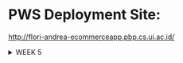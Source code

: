 # PWS Deployment Site:
http://flori-andrea-ecommerceapp.pbp.cs.ui.ac.id/
<details>
  <summary>WEEK 5</summary>
  
  ### Explain the benefits of using JavaScript in developing web applications!
  JavaScript enables dynamic features on the client-side which enhances user experience by making applications feel faster and more responsive. For example, AJAX allows data fetching from a Django server without reloading the page. It can also validate forms on the client-side, giving instant feedback like checking email formats before submitting to the server. Additionally, JavaScript allows for transitions, animations, and style changes along with interactive design, such as responsive dropdown menus or popups. JavaScript supports asynchronous programming, like Promises and async/await, which allows tasks like API data fetching to occur in the background. It also integrates well with front-end frameworks like React or Vue, enabling the development of complex single-page applications (SPAs) while Django manages the backend.
  
  ### Explain why we need to use await when we call fetch()! What would happen if we don't use await?
  The await keyword ensures the program waits for the fetch request to complete before moving on. Without await, the code would continue executing before the fetch result is available, which could lead to errors if you try to access data that hasn't been fetched yet. Essentially, using await ensures proper data retrieval before proceeding.
  
  ### Why do we need to use the csrf_exempt decorator on the view used for AJAX POST?
  The csrf_exempt decorator disables Django’s default CSRF protection for a particular view, often needed for AJAX POST requests that lack proper CSRF token management. Without this, Django may block the request with a 403 error. However, using csrf_exempt should be done carefully, as it reduces security by disabling CSRF protection.
  
  ### On this week's tutorial, the user input sanitization is done in the back-end as well. Why can't the sanitization be done just in the front-end?
  While frontend validation enhances user experience, backend validation is crucial for security. Frontend code can be easily manipulated by users, allowing potential security risks like Cross-Site Scripting (XSS). Backend validation ensures that all data sent to the server is properly cleaned and validated, safeguarding the system from malicious inputs.
  
  ### Explain how you implemented the checklist above step-by-step (not just following the tutorial)!

#### 1. Creating Function to Add a Mood with AJAX
First, I import the following modules then I put in the function, add_product_entry_ajax into views.py
```
from django.views.decorators.csrf import csrf_exempt
from django.views.decorators.http import require_POST
...
@csrf_exempt
@require_POST
def add_product_entry_ajax(request):
    name = request.POST.get("name")
    description = request.POST.get("description") 
    price = request.POST.get("price")
    user = request.user

    if name and price and description:
        new_product = Product(
            name= name, 
            description=description,
            price=price,
            user=user
        )
        new_product.save()

        return HttpResponse(b"CREATED", status=201)
    else:
        return HttpResponse('Missing fields', status=400)
```
Then, I also route this into urlpatterns. 
```
from main.views import ..., add_mood_entry_ajax
urlpatterns = [
    ...
    path('create-mood-entry-ajax', add_mood_entry_ajax, name='add_mood_entry_ajax'),
]
```
#### 2. Displaying Mood Entry Data with fetch() API
First, I remove these lines in main.html.
```
product_entries = ProductEntry.objects.filter(user=request.user)
...
'product_entries': product_entries,
...
    {% if not product_entries %}
        <div class="flex flex-col items-center justify-center min-h-[24rem] p-6">
            <img src="{% static 'image/sedih-banget.png' %}" alt="Sad face" class="w-32 h-32 mb-4"/>
            <p class="text-center text-gray-600 mt-4">No mood data on the mental health tracker yet</p>
        </div>
    {% else %}
        <div class="columns-1 sm:columns-2 lg:columns-3 gap-6 space-y-6 w-full">
            {% for product_entry in product_entries %}
                {% include 'card_mood.html' with mood_entry=mood_entry %}
            {% endfor %}
        </div>
    {% endif %}
```
I replace the last block of code which I removed with this: 
```
<div id="product_entry_cards"></div>
```
Then, I change the first line of the show_xml and show_json functions into this: 
```
data = Product.objects.filter(user=request.user)
```
I also add a script block before {% endblock content %} in main.html.
```
<script>
  async function getMoodEntries(){
      return fetch("{% url 'main:show_json' %}").then((res) => res.json())
  }
</script>
```
#### 3. Creating the Modal 
To make the modal, I place the following code below the div with the id product_entry_cards that I have added previously.
```
<div id="crudModal" tabindex="-1" aria-hidden="true" class="hidden fixed inset-0 z-50 w-full flex items-center justify-center bg-gray-800 bg-opacity-50 overflow-x-hidden overflow-y-auto transition-opacity duration-300 ease-out">
    <div id="crudModalContent" class="relative bg-white rounded-lg shadow-lg w-5/6 sm:w-3/4 md:w-1/2 lg:w-1/3 mx-4 sm:mx-0 transform scale-95 opacity-0 transition-transform transition-opacity duration-300 ease-out">
      <!-- Modal header -->
      <div class="flex items-center justify-between p-4 border-b rounded-t">
        <h3 class="text-xl font-semibold text-gray-900">
          Add New Product Entry
        </h3>
        <button type="button" class="text-gray-400 bg-transparent hover:bg-gray-200 hover:text-gray-900 rounded-lg text-sm p-1.5 ml-auto inline-flex items-center" id="closeModalBtn">
          <svg aria-hidden="true" class="w-5 h-5" fill="currentColor" viewBox="0 0 20 20" xmlns="http://www.w3.org/2000/svg">
            <path fill-rule="evenodd" d="M4.293 4.293a1 1 0 011.414 0L10 8.586l4.293-4.293a1 1 0 111.414 1.414L11.414 10l4.293 4.293a1 1 0 01-1.414 1.414L10 11.414l-4.293 4.293a1 1 0 01-1.414-1.414L8.586 10 4.293 5.707a1 1 0 010-1.414z" clip-rule="evenodd"></path>
          </svg>
          <span class="sr-only">Close modal</span>
        </button>
      </div>
      <!-- Modal body -->
      <div class="px-6 py-4 space-y-6 form-style">
        <form id="productEntryForm">
          <div class="mb-4">
            <label for="name" class="block text-sm font-medium text-gray-700">Product</label>
            <input type="text" id="name" name="name" class="mt-1 block w-full border border-gray-300 rounded-md p-2 hover:border-indigo-700" placeholder="Enter your product" required>
          </div>
          <div class="mb-4">
            <label for="description" class="block text-sm font-medium text-gray-700">Description</label>
            <textarea id="description" name="description" rows="3" class="mt-1 block w-full h-52 resize-none border border-gray-300 rounded-md p-2 hover:border-indigo-700" placeholder="Describe your product" required></textarea>
          </div>
          <div class="mb-4">
            <label for="price" class="block text-sm font-medium text-gray-700">Price</label>
            <input type="number" id="price" name="price" min="1" max="10" class="mt-1 block w-full border border-gray-300 rounded-md p-2 hover:border-indigo-700" required>
          </div>
        </form>
      </div>
      <!-- Modal footer -->
      <div class="flex flex-col space-y-2 md:flex-row md:space-y-0 md:space-x-2 p-6 border-t border-gray-200 rounded-b justify-center md:justify-end">
        <button type="button" class="bg-gray-500 hover:bg-gray-600 text-white font-bold py-2 px-4 rounded-lg" id="cancelButton">Cancel</button>
        <button type="submit" id="submitProductEntry" form="productEntryForm" class="bg-indigo-700 hover:bg-indigo-600 text-white font-bold py-2 px-4 rounded-lg">Save</button>
      </div>
    </div>
  </div>

```
To show and hide the modals, I include this in my script. 
```
  const modal = document.getElementById('crudModal');
  const modalContent = document.getElementById('crudModalContent');

  function showModal() {
      const modal = document.getElementById('crudModal');
      const modalContent = document.getElementById('crudModalContent');

      modal.classList.remove('hidden'); 
      setTimeout(() => {
        modalContent.classList.remove('opacity-0', 'scale-95');
        modalContent.classList.add('opacity-100', 'scale-100');
      }, 50); 
  }

  function hideModal() {
      const modal = document.getElementById('crudModal');
      const modalContent = document.getElementById('crudModalContent');

      modalContent.classList.remove('opacity-100', 'scale-100');
      modalContent.classList.add('opacity-0', 'scale-95');

      setTimeout(() => {
        modal.classList.add('hidden');
      }, 150); 
  }

  document.getElementById("cancelButton").addEventListener("click", hideModal);
  document.getElementById("closeModalBtn").addEventListener("click", hideModal);
```
Also, make a button so that we can input new product entries via AJAX. Put this in main.html too. 
```
    <a href="{% url 'main:create_mood_entry' %}" class="bg-indigo-400 hover:bg-indigo-400 text-white font-bold py-2 px-4 rounded-lg transition duration-300 ease-in-out transform hover:-translate-y-1 hover:scale-105 mx-4 ">
        Add New Mood Entry
    </a>
    <button data-modal-target="crudModal" data-modal-toggle="crudModal" class="btn bg-indigo-700 hover:bg-indigo-600 text-white font-bold py-2 px-4 rounded-lg transition duration-300 ease-in-out transform hover:-translate-y-1 hover:scale-105" onclick="showModal();">
      Add New Mood Entry by AJAX
    </button>
```
#### 4. Adding Data Product with AJAX
Add the Product Entry function in main.html, within the <script> tag.
```
    function addProductEntry() {
      fetch("{% url 'main:add_product_entry_ajax' %}", {
        method: "POST",
        body: new FormData(document.querySelector('#productEntryForm')),
      })
      .then(response => refreshProductEntries())

      document.getElementById("productEntryForm").reset(); 
      document.querySelector("[data-modal-toggle='crudModal']").click();

      return false;
    }
    document.getElementById("submitProductEntry").onclick = addProductEntry
```
Don't forget to add an event listener in the modal to submit the data.
```
    document.getElementById("productEntryForm").addEventListener("submit", async (e) => {
    e.preventDefault();  // Prevent form's default submission
    addProductEntry(); // Wait for the addProductEntry function to complete
    hideModal();  // Then hide the modal after completion
```
#### 5. Sanitizing the Data
First, import strip_tags into views.py and forms.py, then change the add_mood_entry_ajax function in views.py to strip HTML tag input in the forms. 
```
from django.utils.html import strip_tags
...
@csrf_exempt
@require_POST
def add_product_entry_ajax(request):
    name = strip_tags(request.POST.get("name")) # strip HTML tags!
    description = strip_tags(request.POST.get("description")) # strip HTML tags!
    ...
```
Then, add the function to clean the forms in forms.py, which will be called when form.is_valid() is called.
```
class ProductForm(ModelForm):
    class Meta:
        model = Product
        fields = ["name", "description", "price"]

    def clean_name(self):
        name = self.cleaned_data["name"]
        return strip_tags(name)

    def clean_description(self):
        description = self.cleaned_data["description"]
        return strip_tags(description)
```
Then, also add this script into main.html
```
{% block meta %}
...
<script src="https://cdn.jsdelivr.net/npm/dompurify@3.1.7/dist/purify.min.js"></script>
...
{% endblock meta %}
```
And add DOM.purify.sanitize to the refreshMoodEntries function, like so:
```
productEntries.forEach((item) => {
    const name = DOMPurify.sanitize(item.fields.name);
    const description = DOMPurify.sanitize(item.fields.description);
```
In the end, the content of the <script> tags in main.html looks like this: 
```
 <script>
    function addProductEntry() {
      fetch("{% url 'main:add_product_entry_ajax' %}", {
        method: "POST",
        body: new FormData(document.querySelector('#productEntryForm')),
      })
      .then(response => refreshProductEntries())

      document.getElementById("productEntryForm").reset(); 
      document.querySelector("[data-modal-toggle='crudModal']").click();

      return false;
    }
    document.getElementById("submitProductEntry").onclick = addProductEntry

    async function getProductEntries(){
        return fetch("{% url 'main:show_json' %}").then((res) => res.json())
    }
    async function refreshProductEntries() {
      document.getElementById("product_entry_cards").innerHTML = "";
      document.getElementById("product_entry_cards").className = "";
      const productEntries = await getProductEntries();
      let htmlString = "";
      let classNameString = "";
      

      if (productEntries.length === 0) {
          classNameString = "flex flex-col items-center justify-center min-h-[24rem] p-6";
          htmlString = `
              <div class="flex flex-col items-center justify-center min-h-[24rem] p-6">
                  <img src="{% static 'image/sedih-banget.png' %}" alt="Sad face" class="w-32 h-32 mb-4"/>
                  <p class="text-center text-gray-600 mt-4">No product data on the mental health tracker yet.</p>
              </div>
          `;
      }
      else {
          classNameString = "columns-1 sm:columns-2 lg:columns-3 gap-6 space-y-6 w-full"
          productEntries.forEach((item) => {
              const name = DOMPurify.sanitize(item.fields.name);
              const description = DOMPurify.sanitize(item.fields.description);
              htmlString += `
              <div class="relative break-inside-avoid">
                  <div class="absolute top-2 z-10 left-1/2 -translate-x-1/2 flex items-center -space-x-2">
                      <div class="w-[3rem] h-8 bg-gray-200 rounded-md opacity-80 -rotate-90"></div>
                      <div class="w-[3rem] h-8 bg-gray-200 rounded-md opacity-80 -rotate-90"></div>
                  </div>
                  <div class="relative top-5 bg-indigo-100 shadow-md rounded-lg mb-6 break-inside-avoid flex flex-col border-2 border-indigo-300 transform rotate-1 hover:rotate-0 transition-transform duration-300">
                      <div class="bg-indigo-200 text-gray-800 p-4 rounded-t-lg border-b-2 border-indigo-300">
                          <h3 class="font-bold text-xl mb-2">${name}</h3>
                      </div>
                      <div class="p-4">
                          <p class="font-semibold text-lg mb-2">Description</p>
                          <p class="text-gray-700 mb-2">
                              <span class="bg-[linear-gradient(to_bottom,transparent_0%,transparent_calc(100%_-_1px),#CDC1FF_calc(100%_-_1px))] bg-[length:100%_1.5rem] pb-1">${description}</span>
                          </p>
                          <div class="mt-4">
                              <p class="text-gray-700 font-semibold mb-2">Price</p>
                              <div class="relative pt-1">
                                 <div class="relative pt-1">
                                    <span class="font-bold text-lg text-indigo-700">$${item.fields.price}</span> <!-- Display the price here -->
                                </div>
                                
                              </div>
                          </div>
                      </div>
                  </div>
                  <div class="absolute top-0 -right-4 flex space-x-1">
                      <a href="/edit-product/${item.pk}" class="bg-yellow-500 hover:bg-yellow-600 text-white rounded-full p-2 transition duration-300 shadow-md">
                          <svg xmlns="http://www.w3.org/2000/svg" class="h-9 w-9" viewBox="0 0 20 20" fill="currentColor">
                              <path d="M13.586 3.586a2 2 0 112.828 2.828l-.793.793-2.828-2.828.793-.793zM11.379 5.793L3 14.172V17h2.828l8.38-8.379-2.83-2.828z" />
                          </svg>
                      </a>
                      <a href="/delete/${item.pk}" class="bg-red-500 hover:bg-red-600 text-white rounded-full p-2 transition duration-300 shadow-md">
                          <svg xmlns="http://www.w3.org/2000/svg" class="h-9 w-9" viewBox="0 0 20 20" fill="currentColor">
                              <path fill-rule="evenodd" d="M9 2a1 1 0 00-.894.553L7.382 4H4a1 1 0 000 2v10a2 2 0 002 2h8a2 2 0 002-2V6a1 1 0 100-2h-3.382l-.724-1.447A1 1 0 0011 2H9zM7 8a1 1 0 012 0v6a1 1 0 11-2 0V8zm5-1a1 1 0 00-1 1v6a1 1 0 102 0V8a1 1 0 00-1-1z" clip-rule="evenodd" />
                          </svg>
                      </a>
                  </div>
              </div>
              `;
          });
      }
      document.getElementById("product_entry_cards").className = classNameString;
      document.getElementById("product_entry_cards").innerHTML = htmlString;
  }

    function showModal() {
        const modal = document.getElementById('crudModal');
        const modalContent = document.getElementById('crudModalContent');

        modal.classList.remove('hidden'); 
        setTimeout(() => {
          modalContent.classList.remove('opacity-0', 'scale-95');
          modalContent.classList.add('opacity-100', 'scale-100');
        }, 50); 
    }

    function hideModal() {
        const modal = document.getElementById('crudModal');
        const modalContent = document.getElementById('crudModalContent');

        modalContent.classList.remove('opacity-100', 'scale-100');
        modalContent.classList.add('opacity-0', 'scale-95');

        setTimeout(() => {
          modal.classList.add('hidden');
        }, 150); 
    }

    document.getElementById("cancelButton").addEventListener("click", hideModal);
    document.getElementById("closeModalBtn").addEventListener("click", hideModal);
    refreshProductEntries();
    document.getElementById("productEntryForm").addEventListener("submit", async (e) => {
    e.preventDefault();  // Prevent form's default submission
    addProductEntry(); // Wait for the addProductEntry function to complete
    hideModal();  // Then hide the modal after completion
  });
  </script>
```


</details>
<details>
  <summary>WEEK 4</summary>

  ### If there are multiple CSS selectors for an HTML element, explain the priority order of these CSS selectors!
  Every CSS selector has a place in the specificity hierarchy, with the four categories ranked below:
  
  1. Inline styles - E.g. < h1 style="color: pink'; >
  2. IDs - E.g. #navbar
  3. Classes, pseudo-classes, attribute selectors - E.g. .test, :hover, [href]
  4. Elements and pseudo-elements - E.g. h1, ::before

  Different selectors have different specificity values, and these can be calculated. The selector with the highest specificity value wins over the others and takes effect.

  ### Why does responsive design become an important concept in web application development? Give examples of applications that have and have not implemented responsive design!
  Responsive design ensures a website or application provides an good viewing experience across various devices, like desktops, tablets, and smartphones. With the variety of screen sizes and resolutions, users expect ease of access and viewing regardless of the device they use. Applications like Google and Tokopedia have implemented responsive design nicely, allowing their interfaces to adapt smoothly to different devices. Older websites or applications that haven't updated, such as some legacy government sites, may not have implemented responsive design, resulting in poor usability on smaller screens. Here's a real life example of a website with no responsive design: https://dequeuniversity.com/library/responsive/1-non-responsive 
  
  ### Explain the differences between margin, border, and padding, and how to implement these three things!

  In CSS, margin, border, and padding are used to control the space around and inside elements. Margin is the space outside the element, separating it from other elements. Padding is the space inside the element, between its content and its border. Border is the line that surrounds the padding and content. For example, to implement these in CSS, we could do something like this:

  ```
  element {
    margin: 10px;   /* space outside the element */
    border: 2px solid black;  /* border around the element */
    padding: 20px;  /* space inside, around the content */
  }
  ```

  ![image](https://github.com/user-attachments/assets/22118366-2e53-4444-a6c5-fb116017e032)

  The box model is a very helpful diagram that shows where the margin, border and padding are located.

  ### Explain the concepts of flex box and grid layout along with their uses!

  Flexbox and grid layout are used for creating responsive layouts. Flexbox is one-dimensional and arranges elements either in a row or column. It's good for aligning simple items within a container, such as navigation bars or horizontally centered content. Grid layout is two-dimensional and allows for more precise placement of items both in rows and columns, making it suitable for more complex layouts such as dashboards or image galleries. 
  
  ### Explain how you implemented the checklist above step-by-step (not just following the tutorial)!
  #### 1. Adding Tailwind CSS to the Project
  To integrate Tailwind CSS with the Django template, we can use the CDN (Content Delivery Network) by including the Tailwind CDN link in the `<head>` section of the `base.html` template.
  ```
  <head>
  {% block meta %}
      <meta charset="UTF-8" />
      <meta name="viewport" content="width=device-width, initial-scale=1">
  {% endblock meta %}
  <script src="https://cdn.tailwindcss.com">
  </script>
  </head>
  ```
  #### 2. Adding Edit Product and Delete Product features
   I add the following functions into views.py:
   ```
   def edit_product(request, id):
    product = Product.objects.get(pk = id)

    form = ProductForm(request.POST or None, instance=product)

    if form.is_valid() and request.method == "POST":
        # Save form and return to home page
        form.save()
        return HttpResponseRedirect(reverse('main:show_main'))

    context = {'form': form}
    return render(request, "edit_product.html", context)
   ```

   ```
   def delete_product(request, id):
    product = Product.objects.get(pk = id)
    product.delete()
    # Return to home page
    return HttpResponseRedirect(reverse('main:show_main'))
     ```

  The edit_product function in Django allows users to modify an existing product's details. It first retrieves the product using its primary key (id) via Product.objects.get(pk=id). This product instance is then used to populate a form, ProductForm, which is initialized with either the submitted POST data or the current product details if no data has been submitted yet. The function checks if the form is valid upon a POST request. If the form is valid, it saves the changes to the database and redirects the user to the home page. If the form is not valid or when first loaded, it renders the edit_product.html template, providing the form for the user to edit.
  
  The delete_product function retrieves the product instance using Product.objects.get(pk=id) based on the provided ID and then calls the delete() method on that instance to remove it. After successfully deleting the product, the function redirects the user back to the home page using HttpResponseRedirect(reverse('main:show_main')). 

  #### 3. Adding a Navigation Bar 
  First, modify main.html to include the navigation bar.
  ```
  {% extends 'base.html' %}
  {% block content %}
  {% include 'navbar.html' %}
  ...
  {% endblock content%}
  ```
  Then, I make a file called navbar.html, which is styled as follows:
```
<nav class="bg-amber-400 shadow-lg fixed top-0 left-0 z-40 w-screen">
    <div class="max-w-7xl mx-auto px-4 sm:px-6 lg:px-8">
      <div class="flex items-center justify-between h-16">
        <div class="flex items-center">
          <h1 class="text-2xl font-bold text-center text-green-800">Upcycle Shop</h1>
        </div>
        <div class="hidden md:flex items-center">
          {% if user.is_authenticated %}
            <span class="text-white mr-4">Welcome, {{ user.username }}</span>
            <a href="{% url 'main:logout' %}" class="text-center bg-green-800 hover:bg-red-600 text-white font-bold py-2 px-4 rounded transition duration-300">
              Logout
            </a>
          {% else %}
            <a href="{% url 'main:login' %}" class="text-center bg-blue-500 hover:bg-blue-600 text-white font-bold py-2 px-4 rounded transition duration-300 mr-2">
              Login
            </a>
            <a href="{% url 'main:register' %}" class="text-center bg-green-500 hover:bg-green-600 text-white font-bold py-2 px-4 rounded transition duration-300">
              Register
            </a>
          {% endif %}
        </div>
        <div class="md:hidden flex items-center">
          <button class="mobile-menu-button">
            <svg class="w-6 h-6 text-white" fill="none" stroke-linecap="round" stroke-linejoin="round" stroke-width="2" viewBox="0 0 24 24" stroke="currentColor">
              <path d="M4 6h16M4 12h16M4 18h16"></path>
            </svg>
          </button>
        </div>
      </div>
    </div>
    <!-- Mobile menu -->
    <div class="mobile-menu hidden md:hidden  px-4 w-full md:max-w-full">
      <div class="pt-2 pb-3 space-y-1 mx-auto">
        {% if user.is_authenticated %}
          <span class="block text-white-300 px-3 py-2">Welcome, {{ user.username }}</span>
          <a href="{% url 'main:logout' %}" class="block text-center bg-green-700 hover:bg-red-600 text-white font-bold py-2 px-4 rounded transition duration-300">
            Logout
          </a>
        {% else %}
          <a href="{% url 'main:login' %}" class="block text-center bg-blue-500 hover:bg-blue-600 text-white font-bold py-2 px-4 rounded transition duration-300 mb-2">
            Login
          </a>
          <a href="{% url 'main:register' %}" class="block text-center bg-green-500 hover:bg-green-600 text-white font-bold py-2 px-4 rounded transition duration-300">
            Register
          </a>
        {% endif %}
      </div>
    </div>
    <script>
      const btn = document.querySelector("button.mobile-menu-button");
      const menu = document.querySelector(".mobile-menu");
    
      btn.addEventListener("click", () => {
        menu.classList.toggle("hidden");
      });
    </script>
  </nav>
  ```

  #### 4. Configure Static Files
  ```
  ...
  MIDDLEWARE = [
      'django.middleware.security.SecurityMiddleware',
      'whitenoise.middleware.WhiteNoiseMiddleware', # Add it directly under SecurityMiddleware
      ...
  ]
  ...
  ```

  ```
  ...
  STATIC_URL = '/static/'
  if DEBUG:
      STATICFILES_DIRS = [
          BASE_DIR / 'static' # refers to /static root project in development mode
      ]
  else:
      STATIC_ROOT = BASE_DIR / 'static' # refers to /static root project in production mode
  ...
  ```

#### 5. External css 
I modify the base html to be like so: 
```
{% load static %}
<!DOCTYPE html>
<html lang="en">
  <head>
    <meta charset="UTF-8" />
    <meta name="viewport" content="width=device-width, initial-scale=1.0" />
    {% block meta %} {% endblock meta %}
    <script src="https://cdn.tailwindcss.com"></script>
    <link rel="stylesheet" href="{% static 'css/global.css' %}"/>
  </head>
  <body>
    {% block content %} {% endblock content %}
  </body>
</html>
```
Then, I add custom styling in global.css.
```
.form-style form input, form textarea, form select {
    width: 100%;
    padding: 0.5rem;
    border: 2px solid #bcbcbc;
    border-radius: 0.375rem;
}
.form-style form input:focus, form textarea:focus, form select:focus {
    outline: none;
    border-color: #174130;
    box-shadow: 0 0 0 3px #15584e;
}
@keyframes shine {
    0% { background-position: -200% 0; }
    100% { background-position: 200% 0; }
}
.animate-shine {
    background: linear-gradient(120deg, rgba(255, 255, 255, 0.3), rgba(255, 255, 255, 0.1) 50%, rgba(255, 255, 255, 0.3));
    background-size: 200% 100%;
    animation: shine 3s infinite;
}
```
After that, I style my login page like this:
```
{% extends 'base.html' %}

{% block meta %}
<title>Login</title>
{% endblock meta %}

{% block content %}
<div class="min-h-screen flex items-center justify-center w-screen bg-yellow-50 py-12 px-4 sm:px-6 lg:px-8">
  <div class="max-w-md w-full space-y-8">
    <div>
      <h2 class="mt-6 text-center text-green-900 text-3xl font-extrabold text-gray-900">
        Login to your account
      </h2>
    </div>
    <form class="mt-8 space-y-6" method="POST" action="">
      {% csrf_token %}
      <input type="hidden" name="remember" value="true">
      <div class="rounded-md shadow-sm -space-y-px">
        <div>
          <label for="username" class="sr-only">Username</label>
          <input id="username" name="username" type="text" required class="appearance-none rounded-none relative block w-full px-3 py-2 border border-green-800 placeholder-amber-600 text-gray-900 rounded-t-md focus:outline-none focus:ring-amber-700 focus:border-amber-700 focus:z-10 sm:text-sm" placeholder="Username">
        </div>
        <div>
          <label for="password" class="sr-only">Password</label>
          <input id="password" name="password" type="password" required class="appearance-none rounded-none relative block w-full px-3 py-2 border border-green-800 placeholder-amber-600 text-gray-900 rounded-b-md focus:outline-none focus:ring-amber-700 focus:border-amber-700 focus:z-10 sm:text-sm" placeholder="Password">
        </div>
      </div>

      <div>
        <button type="submit" class="group relative w-full flex justify-center py-2 px-4 border border-transparent text-sm font-medium rounded-md text-white bg-green-800 hover:bg-green-950 focus:outline-none focus:ring-2 focus:ring-offset-2 focus:ring-green-700">
          Sign in
        </button>
      </div>
    </form>

    {% if messages %}
    <div class="mt-4">
      {% for message in messages %}
      {% if message.tags == "success" %}
            <div class="bg-green-100 border border-green-400 text-green-700 px-4 py-3 rounded relative" role="alert">
                <span class="block sm:inline">{{ message }}</span>
            </div>
        {% elif message.tags == "error" %}
            <div class="bg-red-100 border border-red-400 text-red-700 px-4 py-3 rounded relative" role="alert">
                <span class="block sm:inline">{{ message }}</span>
            </div>
        {% else %}
            <div class="bg-blue-100 border border-blue-400 text-blue-700 px-4 py-3 rounded relative" role="alert">
                <span class="block sm:inline">{{ message }}</span>
            </div>
        {% endif %}
      {% endfor %}
    </div>
    {% endif %}

    <div class="text-center mt-4">
      <p class="text-sm text-green-900 ">
        Don't have an account yet?
        <a href="{% url 'main:register' %}" class="font-medium text-amber-600 hover:text-amber-300">
          Register Now
        </a>
      </p>
    </div>
  </div>
</div>
{% endblock content %}
```
I also style the register page: 
```
{% extends 'base.html' %}

{% block meta %}
<title>Register</title>
{% endblock meta %}

{% block content %}
<div class="min-h-screen flex items-center justify-center bg-yellow-50 py-12 px-4 sm:px-6 lg:px-8">
  <div class="max-w-md w-full space-y-8 form-style">
    <div>
      <h2 class="mt-6 text-center text-3xl font-extrabold text-green-800">
        Create your account
      </h2>
    </div>
    <form class="mt-8 space-y-6" method="POST">
      {% csrf_token %}
      <input type="hidden" name="remember" value="true">
      <div class="rounded-md shadow-sm -space-y-px">
        {% for field in form %}
          <div class="{% if not forloop.first %}mt-4{% endif %}">
            <label for="{{ field.id_for_label }}" class="mb-2 font-semibold text-black">
              {{ field.label }}
            </label>
            <div class="relative">
              {{ field }}
              <div class="absolute inset-y-0 right-0 pr-3 flex items-center pointer-events-none">
                {% if field.errors %}
                  <svg class="h-5 w-5 text-red-500" fill="currentColor" viewBox="0 0 20 20">
                    <path fill-rule="evenodd" d="M18 10a8 8 0 11-16 0 8 8 0 0116 0zm-7 4a1 1 0 11-2 0 1 1 0 012 0zm-1-9a1 1 0 00-1 1v4a1 1 0 102 0V6a1 1 0 00-1-1z" clip-rule="evenodd" />
                  </svg>
                {% endif %}
              </div>
            </div>
            {% if field.errors %}
              {% for error in field.errors %}
                <p class="mt-1 text-sm text-red-600">{{ error }}</p>
              {% endfor %}
            {% endif %}
          </div>
        {% endfor %}
      </div>

      <div>
        <button type="submit" class="group relative w-full flex justify-center py-2 px-4 border border-transparent text-sm font-medium rounded-md text-white bg-green-800 hover:bg-green-800 focus:outline-none focus:ring-2 focus:ring-offset-2 focus:ring-green-800">
          Register
        </button>
      </div>
    </form>

    {% if messages %}
    <div class="mt-4">
      {% for message in messages %}
      <div class="bg-red-100 border border-red-400 text-red-700 px-4 py-3 rounded relative" role="alert">
        <span class="block sm:inline">{{ message }}</span>
      </div>
      {% endfor %}
    </div>
    {% endif %}

    <div class="text-center mt-4">
      <p class="text-sm text-black">
        Already have an account?
        <a href="{% url 'main:login' %}" class="font-medium text-green-800 hover:text-green-800">
          Login here
        </a>
      </p>
    </div>
  </div>
</div>
{% endblock content %}
```
I style the main page too, which is connected to images in the static/image directory in the project root. This is how the sad face becomes shown when there are no entries in the website.

```

{% extends 'base.html' %}
{% load static %}

{% block meta %}
<title>{{ app_name }}</title>
{% endblock meta %}
{% block content %}
{% include 'navbar.html' %}
<div class="overflow-x-hidden px-4 md:px-8 pb-8 pt-24 min-h-screen bg-yellow-50 flex flex-col">
    <div class="overflow-x-hidden px-4 md:px-8 pb-8 pt-8 bg-yellow-50 flex flex-row space-x-8 items-center">
        <!-- Profile Picture Column -->
        <div class="flex-shrink-0">
          <img src="{% static 'image/profile.png' %}" alt="Profile Picture" class="h-16 w-16 rounded-full object-cover">
        </div>
        
        <!-- Info Card Column -->
        <div class="bg-white p-4 rounded-lg shadow-md">
          <p class="text-lg font-semibold">{{ name }}</p>
          <p class="text-sm">{{ class }}</p>
          <h5 class="text-xs text-gray-500">Last login session: {{ last_login }}</h5>
        </div>
      </div>



<!-- main.html -->
{% if not product_entries %}
<div class="flex flex-col items-center justify-center min-h-[24rem] p-6">
    <img src="{% static 'image/very-sad.png' %}" alt="Sad face" class="w-32 h-32 mb-4"/>
    <p class="text-center text-gray-600 mt-4">There is no mood data in product database.</p>
</div>
  <p>There is no product data in Upcycle shop.</p>
{% else %}
  <div class="grid grid-cols-1 md:grid-cols-2 lg:grid-cols-3 gap-4">
    {% for product_entry in product_entries %}
      {% include 'product_card.html' %}
    {% endfor %}
  </div>
{% endif %}
  
  <div class="fixed bottom-4 right-4 md:px-4 pb-4">
    <a href="{% url 'main:create_product_entry' %}">
        <button class="bg-green-800 text-white h-16 w-16 pb-2 rounded-full flex items-center justify-center shadow-lg hover:bg-green-900 focus:outline-none focus:ring-2 focus:ring-green-300">
            <span class="text-3xl font-bold">+</span>
        </button>
    </a>
</div>
  
{% endblock content %}
```
The home page includes a product card, which is put in another file so as not to clutter main.html.
```
<div class="relative break-inside-avoid">
  <div class="absolute top-2 z-10 left-1/2 -translate-x-1/2 flex items-center -space-x-2">
  </div>
  <div class="relative top-5 bg-white shadow-md rounded-lg mb-6 break-inside-avoid flex flex-col transform rotate-1 hover:rotate-0 transition-transform duration-300">
    <div class="bg-green-800 text-gray-800 p-4 rounded-t-lg ">
      <h3 class="font-bold text-xl text-white mb-2">{{product_entry.name}}</h3>
      <p class="text-white">${{product_entry.price}}</p>
    </div>
    <div class="p-4">
      <p class="font-semibold text-lg mb-2">Description</p> 
      <p class="text-gray-700 mb-2">
        <span class="bg-[linear-gradient(to_bottom,transparent_0%,transparent_calc(100%_-_1px),#98a692_calc(100%_-_1px))] bg-[length:100%_1.5rem] pb-1">{{product_entry.description}}</span>
      </p>
      <div class="mt-4">
        <div class="relative pt-1">
          <div class="flex mb-2 items-center justify-between">
          </div>
          <div class="overflow-hidden h-2 mb-4 text-xs flex rounded">
            <div style="width:{% if product_entry.product_intensity > 10 %}100%{% else %}{{ product_entry.product_intensity }}0%{% endif %}" class="shadow-none flex flex-col text-center whitespace-nowrap text-white justify-center"></div>
          </div>
        </div>
      </div>
    </div>
  </div>
  <div class="absolute top-0 -right-4 flex space-x-1">
    <a href="{% url 'main:edit_product' product_entry.pk %}" class="bg-yellow-500 hover:bg-yellow-600 text-white rounded-full p-2 transition duration-300 shadow-md">
      <svg xmlns="http://www.w3.org/2000/svg" class="h-9 w-9" viewBox="0 0 20 20" fill="currentColor">
        <path d="M13.586 3.586a2 2 0 112.828 2.828l-.793.793-2.828-2.828.793-.793zM11.379 5.793L3 14.172V17h2.828l8.38-8.379-2.83-2.828z" />
      </svg>
    </a>
    <a href="{% url 'main:delete_product' product_entry.pk %}" class="bg-red-500 hover:bg-red-600 text-white rounded-full p-2 transition duration-300 shadow-md">
      <svg xmlns="http://www.w3.org/2000/svg" class="h-9 w-9" viewBox="0 0 20 20" fill="currentColor">
        <path fill-rule="evenodd" d="M9 2a1 1 0 00-.894.553L7.382 4H4a1 1 0 000 2v10a2 2 0 002 2h8a2 2 0 002-2V6a1 1 0 100-2h-3.382l-.724-1.447A1 1 0 0011 2H9zM7 8a1 1 0 012 0v6a1 1 0 11-2 0V8zm5-1a1 1 0 00-1 1v6a1 1 0 102 0V8a1 1 0 00-1-1z" clip-rule="evenodd" />
      </svg>
    </a>
  </div>
</div>
```

</details>

<details>
  <summary>WEEK 3</summary>
  
  ### What is the difference between HttpResponseRedirect() and redirect()?
  HttpResponseRedirect() only accepts a url, however redirect() will return a HttpResponseRedirect() that accepts a model, view or url. redirect() is more convenient as it simplifies the redirection process, whereas HttpResponseRedirect() gives more control but requires manual URL handling.

  ### Explain how the MoodEntry model is linked with User!
  The MoodEntry model is connected to the User model in Django using a relationship so that each mood entry is related to a specific user. When a user submits a mood entry via the form, the logged-in user (request.user) is assigned to the user field of the MoodEntry before it is saved to the database. On the main page, only the mood entries belonging to the logged-in user are displayed by filtering the entries using MoodEntry.objects.filter(user=request.user). During migration, existing entries are assigned to a default user (the first user that we register).
  
  ### What is the difference between authentication and authorization, and what happens when a user logs in? Explain how Django implements these two concepts.
  Authentication is the process of verifying the identity of a user so that they are indeed who they claim to be while authorization is the process of determining what permissions a user has to do something. In my code, when a user logs in through the login_user function, the system verifies the submitted credentials using Django's AuthenticationForm module. If it's correct, the get_user() method retrieves the user object, and the login function logs the user into the current session. After a successful login, the user is directed to main.html, with their session tracked through cookies. Django supports authentication through django.contrib.auth, and in terms of authorization it also has decorators like @login_required to restrict certain views only to authenticated users.

  ### How does Django remember logged-in users? Explain other uses of cookies and whether all cookies are safe to use.
  Django remembers logged-in users through sessions and cookies, where a session ID is stored in a cookie on the user's browser after login. Each time the user makes a request, the session ID cookie is sent back to the server, allowing Django to retrieve the associated session data and recognize the user. Aside that, cookies can store preferences, track user activity, and remember shopping carts. When cookie data falls into the wrong hands, it can be used for malicious purposes. As an example, an attacker might use cookies to make unauthorized requests on behalf of a user without their consent (known as Cross Site Request Forgery).

  ### Explain how did you implement the checklist step-by-step (apart from following the tutorial).
#### 1. Implement the register, login and logout functions.
First, I import the Add UserCreationForm, logout, login_required dan messages modules at the top of my main/views.py file. The UserCreationForm module simplifies creating user registration forms in a web app. Then I add the following functions to this file.
```
def register(request):
form = UserCreationForm()
if request.method == "POST":
    form = UserCreationForm(request.POST)
    if form.is_valid():
        form.save()
        messages.success(request, 'Your account has been successfully created!')
        return redirect('main:login')
context = {'form':form}
return render(request, 'register.html', context)

def login_user(request):
   if request.method == 'POST':
      form = AuthenticationForm(data=request.POST)
      if form.is_valid():
            user = form.get_user()
            login(request, user)
            return redirect('main:show_main')
   else:
      form = AuthenticationForm(request)
   context = {'form': form}
   return render(request, 'login.html', context)

def logout_user(request):
    logout(request)
    return redirect('main:login')
```
Then I make a new file called register.html with the following content, and also connect its URL path to urls.py:
```
{% extends 'base.html' %} {% block meta %}
<title>Register</title>
{% endblock meta %} {% block content %}

<div class="login">
  <h1>Register</h1>

  <form method="POST">
    {% csrf_token %}
    <table>
      {{ form.as_table }}
      <tr>
        <td></td>
        <td><input type="submit" name="submit" value="Register" /></td>
      </tr>
    </table>
  </form>

  {% if messages %}
  <ul>
    {% for message in messages %}
    <li>{{ message }}</li>
    {% endfor %}
  </ul>
  {% endif %}
</div>

{% endblock content %}
```
I also made a file called login.html with content like below, and also connect it to urls.py.
```
{% extends 'base.html' %}

{% block meta %}
<title>Login</title>
{% endblock meta %}

{% block content %}
<div class="login">
  <h1>Login</h1>

  <form method="POST" action="">
    {% csrf_token %}
    <table>
      {{ form.as_table }}
      <tr>
        <td></td>
        <td><input class="btn login_btn" type="submit" value="Login" /></td>
      </tr>
    </table>
  </form>

  {% if messages %}
  <ul>
    {% for message in messages %}
    <li>{{ message }}</li>
    {% endfor %}
  </ul>
  {% endif %} Don't have an account yet?
  <a href="{% url 'main:register' %}">Register Now</a>
</div>

{% endblock content %}
```
Apart from that, I make a logout button in main.html which is connected through urls.py to the logout function in views.py.
To restrict access to the main page, I add the code snippet @login_required(login_url='/login') above the show_main function so that the main page can only be accessed by authenticated users.

#### 2. Use the Data from the Cookies
For this, I add the imports for HttpResponseRedirect, reverse, and datetime at the top of the views.py file. Then I modify the login and logout functions to make use of the cookies such that they look like this: 
```
def login_user(request):
   if request.method == 'POST':
      form = AuthenticationForm(data=request.POST)

      if form.is_valid():
        user = form.get_user()
        login(request, user)
        response = HttpResponseRedirect(reverse("main:show_main"))
        response.set_cookie('last_login', str(datetime.datetime.now()))
        return response

   else:
      form = AuthenticationForm(request)
   context = {'form': form}
   return render(request, 'login.html', context)

def logout_user(request):
    logout(request)
    response = HttpResponseRedirect(reverse('main:login'))
    response.delete_cookie('last_login')
    return response
```
I also change the show_main function to display the name of the logged-in user.
```
context = {
    'name': 'Pak Bepe',
    'class': 'PBP D',
    'npm': '2306123456',
    'mood_entries': mood_entries,
    'last_login': request.COOKIES['last_login'],
}
```
Then, I modify the main.html file to display the last login session like so: 
```
...
<h5>Last login session: {{ last_login }}</h5>
...
```

#### 3. Connect the models Product and User and Display the Username on the Main Page
In models.py, I import User from django.contrib.auth.models, then I add this code snippet to it to connect Product to User with a relationship:
```
class Product(models.Model):
    user = models.ForeignKey(User, on_delete=models.CASCADE)
...
```
Then, I modify the create_product_entry function in models.py. The `commit=False` parameter stops Django from saving the form's created object to the database right away so that we can modify the object before saving. Then, we assign the `user` field with the `User` object from `request.user`, linking the object to the currently logged-in user.
```
def create_product_entry(request):
    form = ProductForm(request.POST or None)

    if form.is_valid() and request.method == "POST":
        product_entry = form.save(commit=False)
        product_entry.user = request.user
        product_entry.save()
        return redirect('main:show_main')
    
    context = {'form': form}
    return render(request, "create_product_entry.html", context)
```
Also, modify the show_main function so that it can display the logged in user's username on the main page of the app.
```
def show_main(request):
    product_entries = Product.objects.filter(user=request.user)
    context = {
        'app_name' : 'Upcycle Shop',
        'name': request.user.username,
    ...
    }
```

#### 4. Make two user accounts with three dummy data each, using the model made in the application beforehand so that each data can be accessed by each account locally.
For this step, I accessed the app on my localhost by running python manage.py runserver through http://localhost:8000/. Then, I registered two new users, dummyA and dummyB, then i added three dummy data for each user by creating new product entries. 
  
</details>
<details>
<summary>WEEK 2</summary>
  
#### Explain why we need data delivery in implementing a platform.
Data delivery is important for platform implementation because it ensures efficient communication between the platform's components and users. This allows for the website to make real-time updates and interactions. For large-scale platforms, reliable data delivery is needed to keep performance up under increased demand. It also ensures the secure transmission of data, protecting the platform from breaches, attackers and unauthorized access.

#### In your opinion, which is better, XML or JSON? Why is JSON more popular than XML?
JSON is better than XML because it’s easier to understand (readable) for me. JSON is popular because it uses less syntax, which data more compact and faster to parse. Unlike XML’s heavy use of tags, JSON is clean and straightforward, focusing on key-value pairs. This simplicity leads to better performance, especially in web APIs, where speed and efficiency are crucial. JSON’s object model aligns well with most programming languages, making it a natural choice for developers to handle structured data.

### Explain the functional usage of is_valid() method in Django forms. Also explain why we need the method in forms.
The is_valid() method runs a validation routine for all of the fields in a Django form, and when this method finds valid data in all the fields, then it will return True and place the form’s data in its cleaned_data attribute. This is essential in forms because it ensures that the user input has the correct data type and the data is clean.

### Why do we need csrf_token when creating a form in Django? What could happen if we did not use csrf_token on a Django form? How could this be leveraged by an attacker?
A unique CSRF token is generated by Django whenever an authenticated user surfs on the website, and this can be used in forms or requests made by the user, then checked by the server to ensure an authenticated user made the request, not a malicious source. CSRF protection mainly focuses on protecting against malicious attacks that makes changes to data, and if we don't make use of the CSRF token properly, it might lead our website to become more susceptible to Cross Site Request Forgery, where an attacker sends an authenticated user a link through sms or email. This link has a request that the attacker wants to have performed. By the time the user clicks on the link, the request is completed because they are already authenticated on the website. This can be used for transfer of funds, or malicious altering of data in favor of the attacker.

### Explain how you implemented the checklist above step-by-step (not just following the tutorial).
#### 1. Set up the base template
To implement the skeleton of a view, I made a directory 'templates' in the root folder and created base.html as a base template to be used as a generic view for other web pages in this project. Also, I adjusted settings.py to recognize this as a template file.
```
{% load static %}
<!DOCTYPE html>
<html lang="en">
  <head>
    <meta charset="UTF-8" />
    <meta name="viewport" content="width=device-width, initial-scale=1.0" />
    {% block meta %} {% endblock meta %}
  </head>

  <body>
    {% block content %} {% endblock content %}
  </body>
</html>
```

#### 2. Changing the primary key
I then modified models.py so that it would have a unique uuid for every form entry, ensuring security in this Django application.
```
from django.db import models
import uuid  # add this line at the very top
class Product(models.Model):
    id = models.UUIDField(primary_key=True, default=uuid.uuid4, editable=False)  # add this line
    name = models.CharField(max_length=255)
    description = models.TextField()
    price = models.IntegerField()
```
#### 3. Making forms
I made a file, forms.py, to create a structure of the form I'm going to use.
```
from django.forms import ModelForm
from main.models import Product

class ProductForm(ModelForm):
    class Meta:
        model = Product
        fields = ["name", "description", "price"]
```
Then, I made a new function in views.py so that users can make a new form entry on the website. 
```
def create_product_entry(request):
    form = ProductForm(request.POST or None)

    if form.is_valid() and request.method == "POST":
        form.save()
        return redirect('main:show_main')

    context = {'form': form}
    return render(request, "create_product_entry.html", context)
```
urls.py should then also be modified to accommodate for the function we just created. I also made create_product_entry.html to display the form fields in the site.

#### 4. Adding views
For this step, I first add the HttpResponse and Serializer imports into views.py, which helps me make the 4 functions I need to add the views XML, JSON, XML_by_id, JSON_by_id, like below:
```
def show_xml(request):
    data = Product.objects.all()
    return HttpResponse(serializers.serialize("xml", data), content_type="application/xml")

def show_json(request):
    data = Product.objects.all()
    return HttpResponse(serializers.serialize("json", data), content_type="application/json")

def show_xml_by_id(request, id):
    data = Product.objects.filter(pk=id)
    return HttpResponse(serializers.serialize("xml", data), content_type="application/xml")

def show_json_by_id(request, id):
    data = Product.objects.filter(pk=id)
    return HttpResponse(serializers.serialize("json", data), content_type="application/json")
```
#### 5. Creating URL routings for the views
Before I start adding more paths into urls.py, I first import the new functions I just made in views.py into this urls.py.
```
from main.views import show_main, create_product_entry, show_xml, show_json, show_xml_by_id, show_json_by_id
```
Only then do I add the paths into urlpatterns, illustrated as below: 
```
urlpatterns = [ ...
    path('xml/', show_xml, name='show_xml'),
    path('json/', show_json, name='show_json'),
    path('xml/<str:id>/', show_xml_by_id, name='show_xml_by_id'),
    path('json/<str:id>/', show_json_by_id, name='show_json_by_id'),
    ...]
```
This step concludes it for the site! The results can be seen in the next part, where I access the 4 views I made through Postman.

### Access the four URLs in point 2 using Postman, take screenshots of the results in Postman, and add them to README.md.
![image](https://github.com/user-attachments/assets/1943b6b4-6fb4-4ebd-a5c8-80ee2805bc12)
![image](https://github.com/user-attachments/assets/6698afa2-43be-485a-a8bc-d25702effece)
![image](https://github.com/user-attachments/assets/341de937-910f-453b-901b-be4b6efb0374)
![image](https://github.com/user-attachments/assets/63e6e4fb-bc8b-4393-abe2-dc0c5753d852)
</details>
<details>
<summary> WEEK 1
</summary>
  
### Explain how you implemented the checklist above step-by-step (not just following the tutorial).

First, I made a repository on Github for this assignment. Then, I made a local directory on my computer for this project and connected it to the new github repo I just made through the 'git init' 
and 'git remote add url..' commands. I made the readme file along with it and a new directory for my django project within it. I followed this by setting up a virtual enviornment and setting up dependencies with requirements.txt, then I used the command 'django-admin startproject mental_health_tracker .' to create a new django project I can use as a base for this assignment. 
I then made a 'main' directory in here with the command 'python manage.py startapp main' and put a main.html file in it within a new templates directory. This will decide the appearance of the Django webpage. I also added a model called 'Product' to my Django project, and added the mandatory attributes as mentioned in the assignment. After that, I created and applied my migrations to the local database. The next step is integrating the MVT components by configuring the views.py file and making a 'show_main' function which will tie in with the html we made earlier. I also made changes to main.html to display data from the model and also to experiment and put in some bits of CSS into it to make it look nicer :). After, I started configuring the URL routings by adding 'path('', include('main.urls'))' to urlpatterns in urls.py, so that the webpage will be directed to the main view.

### Create a diagram that contains the request client to a Django-based web application and the response it gives, and explain the relationship between urls.py, views.py, models.py, and the html file.
![WhatsApp Image 2024-09-10 at 20 56 07_dd3c227c](https://github.com/user-attachments/assets/f9a746b9-978e-4b30-8d84-bca6e5097cf0)
#### Relationship between urls.py, views.py, models.py, and the html file:
urls.py redirects HTTP requests to the appropriate view based on the URL from the client. It basically determines which function in views.py should handle the request. views.py will then return HTTP responses and it also accesses any data that might be needed in the request using models.py. The formatting of this HTTP response is then left to the template, or the html file, which decides the appearance of the webpage. 

### Explain the use of git in software development!

Git allows for efficient and convenient source code management for even very large projects. It also allows for multiple programmers to work on the same project together more easily. With git, 
programmers can get an entire copy of the code in their local systems and also neatly update the code from their computers. It's easier to track any changes that are made to the code by others, as the history 
can be easily viewed from Github. Through the help of Git and the Github platform, programmers can now also gain inspiration from others' source codes and coding projects. Apart from that, non-linear project development
is also allowed in Git with its multiple branches. 

### In your opinion, out of all the frameworks available, why is Django used as the starting point for learning software development?

First of all, Django is written in Python, which is a simple programming language that is also often used by people who have just gotten into programming. 
Likewise, it has HTML, CSS and Javascript support for people who come from a we. development background. Besides that, Django is well-established and there's a lot of forums on the 
internet where you can get help if you're ever stuck programming a Django project. Django also shines in its popularity and usefulness because is used by internet giants, like Instagram, Spotify etc.

### Why is the Django model called an ORM?

The Django model is called an ORM, which stands for Object-Relational Mapper. ORM is a technique where you can manipulate data from a database using object-oriented concepts. With an ORM library, 
you can manipulate the data in your original language without SQL. Likewise, in Django, you can edit the data in the model with Python (no SQL!). From what I've learned in tutorial 1, the Django model
uses classes to store data, which is why this ties back in with the object-oriented paradigm.
</details>
